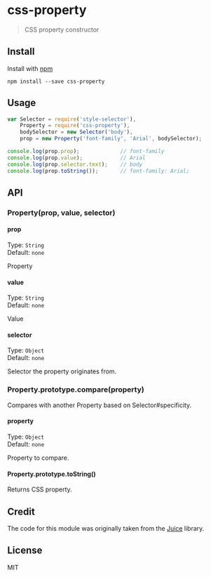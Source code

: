 # css-property

> CSS property constructor

## Install

Install with [npm](https://npmjs.org/package/css-property)

```
npm install --save css-property
```

## Usage

```js
var Selector = require('style-selector'),
    Property = require('css-property'),
    bodySelector = new Selector('body'),
    prop = new Property('font-family', 'Arial', bodySelector);

console.log(prop.prop);             // font-family
console.log(prop.value);            // Arial
console.log(prop.selector.text);    // body
console.log(prop.toString());       // font-family: Arial;
```

## API

### Property(prop, value, selector)

#### prop

Type: `String`  
Default: `none`

Property

#### value

Type: `String`  
Default: `none`

Value

#### selector

Type: `Object`  
Default: `none`

Selector the property originates from.

### Property.prototype.compare(property)

Compares with another Property based on Selector#specificity.

#### property

Type: `Object`  
Default: `none`

Property to compare.

#### Property.prototype.toString()

Returns CSS property.

## Credit

The code for this module was originally taken from the [Juice](https://github.com/Automattic/juice) library.

## License

MIT
